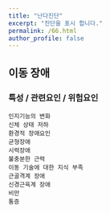 ```yaml
---
title: "난다진단"
excerpt: "진단을 표시 합니다."
permalink: /66.html
author_profile: false
---
```

## 이동 장애




### 특성 / 관련요인 / 위험요인

>                

    인지기능의 변화
    신체 상태 저하
    환경적 장애요인
    균형장애
    시력장애
    불충분한 근력
    이동 기술에 대한 지식 부족
    근골격계 장애
    신경근육계 장애
    비만
    통증
